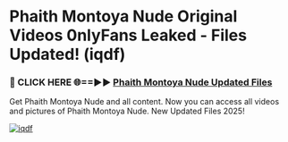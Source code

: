 # Phaith Montoya Nude Original Videos 0nlyFans Leaked - Files Updated! (iqdf)

<h3>🔴 CLICK HERE 🌐==►► <a href="https://tinyurl.com/5h6xmrr3" rel="nofollow">Phaith Montoya Nude Updated Files</a></h3>

Get Phaith Montoya Nude and all content. Now you can access all videos and pictures of Phaith Montoya Nude. New Updated Files 2025!

[![iqdf](https://i.imgur.com/KVD873Z.gif)](https://tinyurl.com/5h6xmrr3)
